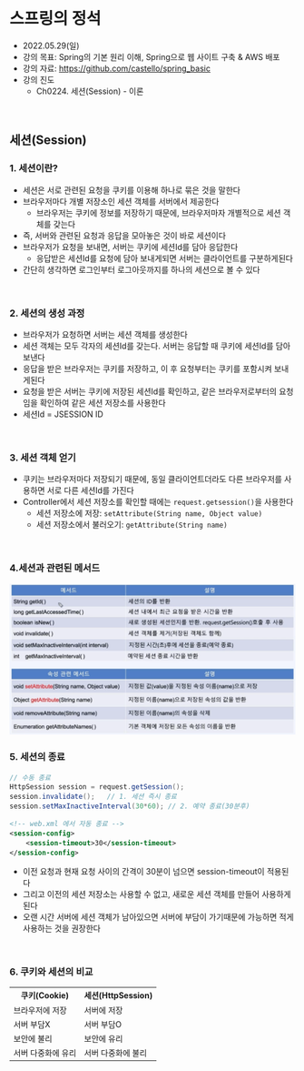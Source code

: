 
# 스프링의 정석
- 2022.05.29(일)
- 강의 목표: Spring의 기본 원리 이해, Spring으로 웹 사이트 구축 & AWS 배포
- 강의 자료: https://github.com/castello/spring_basic
- 강의 진도 
	- Ch0224. 세션(Session) - 이론

<br>

## 세션(Session)
### 1. 세션이란?
- 세션은 서로 관련된 요청을 쿠키를 이용해 하나로 묶은 것을 말한다
- 브라우저마다 개별 저장소인 세션 객체를 서버에서 제공한다
	- 브라우저는 쿠키에 정보를 저장하기 때문에, 브라우저마자 개별적으로 세션 객체를 갖는다
- 즉, 서버와 관련된 요청과 응답을 모아놓은 것이 바로 세션이다 
- 브라우저가 요청을 보내면, 서버는 쿠키에 세션Id를 담아 응답한다
	- 응답받은 세션Id를 요청에 담아 보내게되면 서버는 클라이언트를 구분하게된다
- 간단히 생각하면 로그인부터 로그아웃까지를 하나의 세션으로 볼 수 있다

<br>

### 2. 세션의 생성 과정 
- 브라우저가 요청하면 서버는 세션 객체를 생성한다
- 세션 객체는 모두 각자의 세션Id를 갖는다. 서버는 응답할 때 쿠키에 세션Id를 담아 보낸다
- 응답을 받은 브라우저는 쿠키를 저장하고, 이 후 요청부터는 쿠키를 포함시켜 보내게된다
- 요청을 받은 서버는 쿠키에 저장된 세션Id를 확인하고, 같은 브라우저로부터의 요청임을 확인하여 같은 세션 저장소를 사용한다
- 세션Id = JSESSION ID

<br>

### 3. 세션 객체 얻기
- 쿠키는 브라우저마다 저장되기 때문에, 동일 클라이언트더라도 다른 브라우저를 사용하면 서로 다른 세션Id를 가진다
- Controller에서 세션 저장소를 확인할 때에는 `request.getsession()`을 사용한다	
	- 세션 저장소에 저장: `setAttribute(String name, Object value)`
	- 세션 저장소에서 불러오기: `getAttribute(String name)`

<br>

### 4.세션과 관련된 메서드

<img src="../img/ch0224_1.png">

<br>

### 5. 세션의 종료
```java
// 수동 종료 
HttpSession session = request.getSession();
session.invalidate();	// 1. 세션 즉시 종료
session.setMaxInactiveInterval(30*60); // 2. 예약 종료(30분후)
```
```xml
<!-- web.xml 에서 자동 종료 -->
<session-config>
	<session-timeout>30</session-timeout> 
</session-config>
``` 
- 이전 요청과 현재 요청 사이의 간격이 30분이 넘으면 session-timeout이 적용된다
- 그리고 이전의 세션 저장소는 사용할 수 없고, 새로운 세션 객체를 만들어 사용하게된다
- 오랜 시간 서버에 세션 객체가 남아있으면 서버에 부담이 가기때문에 가능하면 적게 사용하는 것을 권장한다

<br>

### 6. 쿠키와 세션의 비교

<table>
	<tr>
		<th>쿠키(Cookie)</th>
		<th>세션(HttpSession)</th>
	</tr>
	<tr>
		<td>브라우저에 저장</td>
		<td>서버에 저장</td>
	</tr>
	<tr>
		<td>서버 부담X</td>
		<td>서버 부담O</td>
	</tr>
	<tr>
		<td>보안에 불리</td>
		<td>보안에 유리</td>
	</tr>
	<tr>
		<td>서버 다중화에 유리</td>
		<td>서버 다중화에 불리</td>
	</tr>
</table>